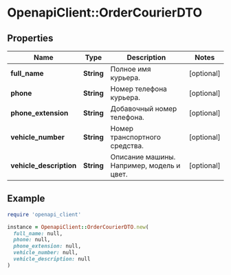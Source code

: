 # OpenapiClient::OrderCourierDTO

## Properties

| Name | Type | Description | Notes |
| ---- | ---- | ----------- | ----- |
| **full_name** | **String** | Полное имя курьера. | [optional] |
| **phone** | **String** | Номер телефона курьера. | [optional] |
| **phone_extension** | **String** | Добавочный номер телефона. | [optional] |
| **vehicle_number** | **String** | Номер транспортного средства. | [optional] |
| **vehicle_description** | **String** | Описание машины. Например, модель и цвет. | [optional] |

## Example

```ruby
require 'openapi_client'

instance = OpenapiClient::OrderCourierDTO.new(
  full_name: null,
  phone: null,
  phone_extension: null,
  vehicle_number: null,
  vehicle_description: null
)
```

